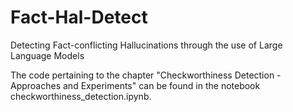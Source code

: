 # Fact-Hal-Detect
Detecting Fact-conflicting Hallucinations through the use of Large Language Models

The code pertaining to the chapter "Checkworthiness Detection - Approaches and Experiments" can be found in the notebook checkworthiness_detection.ipynb.
